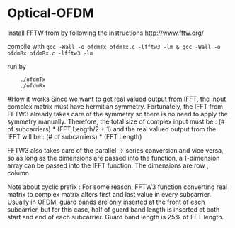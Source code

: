 # Optical-OFDM

Install FFTW from by following the instructions
http://www.fftw.org/

compile with
  `gcc -Wall -o ofdmTx ofdmTx.c -lfftw3 -lm & gcc -Wall -o ofdmRx ofdmRx.c -lfftw3 -lm`

run by
```
	./ofdmTx
	./ofdmRx
```

#How it works
Since we want to get real valued output from IFFT, the input complex matrix must have hermitian symmetry.
Fortunately, the IFFT from FFTW3 already takes care of the symmetry so there is no need to apply the symmetry manually.
Therefore, the total size of complex input must be : (# of subcarriers) * (FFT Length/2 + 1)
and the real valued output from the IFFT will be : (# of subcarriers) * (FFT Length)

FFTW3 also takes care of the parallel -> series conversion and vice versa, so as long as the dimensions are passed into the function, a 1-dimension array can be passed into the IFFT function.
The dimensions are row , column

Note about cyclic prefix :
For some reason, FFTW3 function converting real matrix to complex matrix alters first and last value in every subcarrier.
Usually in OFDM, guard bands are only inserted at the front of each subcarrier, but for this case, half of guard band length is inserted at both start and end of each subcarrier.
Guard band length is 25% of FFT length.
